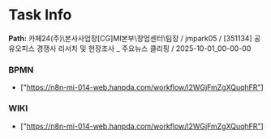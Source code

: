 # Task Info

**Path:** 카페24(주)\본사사업장\[CG]MI본부\창업센터\팀장 / jmpark05 / [351134] 공유오피스 경쟁사 리서치 및 현장조사 _ 주요뉴스 클리핑 / 2025-10-01_00-00-00

### BPMN
- ["https://n8n-mi-014-web.hanpda.com/workflow/l2WGjFmZgXQuqhFR"]

### WIKI
- ["https://n8n-mi-014-web.hanpda.com/workflow/l2WGjFmZgXQuqhFR"]

